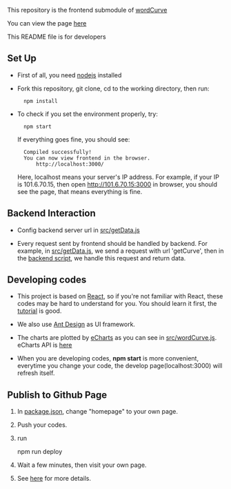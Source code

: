 This repository is the frontend submodule of [wordCurve](https://github.com/wangke1996/wordCurve)

You can view the page [here](https://wangke1996.github.io/WordCurvePage)

This README file is for developers

## Set Up
* First of all, you need [nodejs](https://nodejs.org/en/) installed
- Fork this repository, git clone, cd to the working directory, then run:

        npm install
* To check if you set the environment properly, try:

        npm start
    If everything goes fine, you should see:
    
        Compiled successfully!
        You can now view frontend in the browser.
            http://localhost:3000/
    Here, localhost means your server's IP address. For example, if your IP is 101.6.70.15, then open http://101.6.70.15:3000 in browser, you should see the page, that means everything is fine.

## Backend Interaction
* Config backend server url in [src/getData.js](src/getData.js)
- Every request sent by frontend should be handled by backend. For example, in [src/getData.js](src/getData.js), we send a request with url 'getCurve', then in the [backend script](https://github.com/wangke1996/wordCurve/blob/master/backend/main/__init__.py), we handle this request and return data.

## Developing codes
* This project is based on [React](https://reactjs.org/), so if you're not familiar with React, these codes may be hard to understand for you. You should learn it first, the [tutorial](https://reactjs.org/tutorial/tutorial.html) is good.
- We also use [Ant Design](https://ant.design/docs/react/introduce-cn) as UI framework.
* The charts are plotted by [eCharts](https://www.echartsjs.com/examples/zh/index.html) as you can see in [src/wordCurve.js](src/wordCurve.js). eCharts API is [here](https://www.echartsjs.com/zh/option.html#title)
- When you are developing codes, __npm start__ is more convenient, everytime you change your code, the develop page(localhost:3000) will refresh itself.

## Publish to Github Page
1. In [package.json](package.json), change "homepage" to your own page.
2. Push your codes.
3. run 
    
    npm run deploy
4. Wait a few minutes, then visit your own page.
5. See [here](https://reactgo.com/deploy-react-app-github-pages/) for more details. 